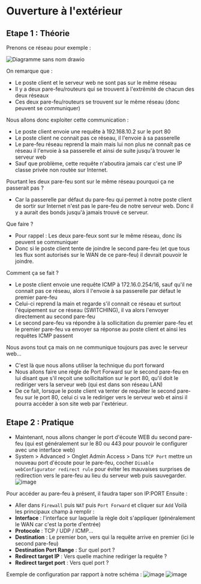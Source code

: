 # Ouverture à l'extérieur

## Etape 1 : Théorie
Prenons ce réseau pour exemple :

![Diagramme sans nom drawio](https://github.com/kawaiiineko-website/tutoriels/assets/118014015/2c9418da-8336-492a-ac60-72b476ac4f2d)


On remarque que : 
* Le poste client et le serveur web ne sont pas sur le même réseau
* Il y a deux pare-feu/routeurs qui se trouvent à l'extrêmité de chacun des deux réseaux
* Ces deux pare-feu/routeurs se trouvent sur le même réseau (donc peuvent se communiquer)

Nous allons donc exploiter cette communication : 
* Le poste client envoie une requête à 192.168.10.2 sur le port 80
* Le poste client ne connait pas ce réseau, il l'envoie à sa passerelle
* Le pare-feu réseau reprend la main mais lui non plus ne connaît pas ce réseau il l'envoie à sa passerelle et ainsi de suite jusqu'à trouver le serveur web
* Sauf que problème, cette requête n'aboutira jamais car c'est une IP classe privée non routée sur Internet.

Pourtant les deux pare-feu sont sur le même réseau pourquoi ça ne passerait pas ? 
* Car la passerelle par défaut du pare-feu qui permet à notre poste client de sortir sur Internet n'est pas le pare-feu de notre serveur web. Donc il y a aurait des bonds jusqu'à jamais trouvé ce serveur.

Que faire ?
* Pour rappel : Les deux pare-feux sont sur le même réseau, donc ils peuvent se communiquer
* Donc si le poste client tente de joindre le second pare-feu (et que tous les flux sont autorisés sur le WAN de ce pare-feu) il devrait pouvoir le joindre.

Comment ça se fait ? 
* Le poste client envoie une requête ICMP à 172.16.0.254/16, sauf qu'il ne connait pas ce réseau, alors il l'envoie à sa passerelle par défaut le premier pare-feu
* Celui-ci reprend la main et regarde s'il connait ce réseau et surtout l'équipement sur ce réseau (SWITCHING), il va alors l'envoyer directement au second pare-feu
* Le second pare-feu va répondre à la sollicitation du premier pare-feu et le premier pare-feu va envoyer sa réponse au poste client et ainsi les requêtes ICMP passent

Nous avons tout ça mais on ne communique toujours pas avec le serveur web...
* C'est là que nous allons utiliser la technique du port forward
* Nous allons faire une règle de Port Forward sur le second pare-feu en lui disant que s'il reçoit une sollicitaition sur le port 80, qu'il doit le rediriger vers la serveur web (qui est dans son réseau LAN)
* De ce fait, lorsque le poste client va tenter de requêter le second pare-feu sur le port 80, celui ci va le rediriger vers le serveur web et ainsi il pourra accéder à son site web par l'extérieur.

## Etape 2 : Pratique
* Maintenant, nous allons changer le port d'écoute WEB du second pare-feu (qui est généralement sur le 80 ou 443 pour pouvoir le configurer avec une interface web)
* System > Advanced > Onglet Admin Access > Dans ```TCP Port``` mettre un nouveau port d'écoute pour le pare-feu, cocher ```Disable webConfigurator redirect rule``` pour éviter les mauvaises surprises de redirection vers le pare-feu au lieu du serveur web puis sauvegarder.
![image](https://github.com/kawaiiineko-website/tutoriels/assets/118014015/9afa9237-e1d6-46f1-9b56-b97a6ebcb4ca)

Pour accéder au pare-feu à présent, il faudra taper son IP:PORT
Ensuite : 
* Aller dans ```Firewall``` puis ```NAT``` puis ```Port Forward``` et cliquer sur ```Add```
Voilà les principaux champ à remplir :
* **Interface** : l'interface sur laquelle la règle doit s'appliquer (généralement le WAN car c'est la porte d'entrée)
* **Protocole** : TCP / UDP / ICMP...
* **Destination** : Le premier bon, vers qui la requête arrive en premier (ici le second pare-feu)
* **Destination Port Range** : Sur quel port ?
* **Redirect target IP** : Vers quelle machine rediriger la requête ?
* **Redirect target port** : Vers quel port ?

Exemple de configuration par rapport à notre schéma : 
![image](https://github.com/kawaiiineko-website/tutoriels/assets/118014015/5229edeb-fd0c-4c18-9a8a-7caeb95f61f3)
![image](https://github.com/kawaiiineko-website/tutoriels/assets/118014015/432a2c8b-2776-480a-ad11-271cf77e7540)


